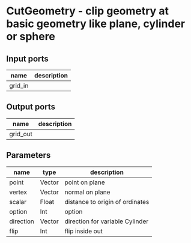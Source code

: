 [headline]:<>
CutGeometry - clip geometry at basic geometry like plane, cylinder or sphere
============================================================================
[headline]:<>
[inputPorts]:<>
Input ports
-----------
|name|description|
|-|-|
|grid_in||


[inputPorts]:<>
[outputPorts]:<>
Output ports
------------
|name|description|
|-|-|
|grid_out||


[outputPorts]:<>
[parameters]:<>
Parameters
----------
|name|type|description|
|-|-|-|
|point|Vector|point on plane|
|vertex|Vector|normal on plane|
|scalar|Float|distance to origin of ordinates|
|option|Int|option|
|direction|Vector|direction for variable Cylinder|
|flip|Int|flip inside out|

[parameters]:<>
